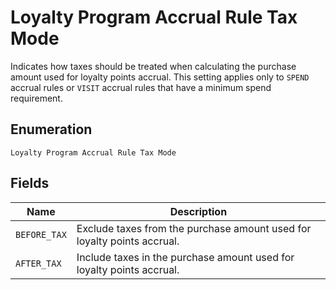 
# Loyalty Program Accrual Rule Tax Mode

Indicates how taxes should be treated when calculating the purchase amount used for loyalty points accrual.
This setting applies only to `SPEND` accrual rules or `VISIT` accrual rules that have a minimum spend requirement.

## Enumeration

`Loyalty Program Accrual Rule Tax Mode`

## Fields

| Name | Description |
|  --- | --- |
| `BEFORE_TAX` | Exclude taxes from the purchase amount used for loyalty points accrual. |
| `AFTER_TAX` | Include taxes in the purchase amount used for loyalty points accrual. |

